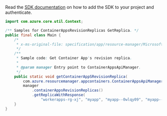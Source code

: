 Read the [SDK documentation](https://github.com/Azure/azure-sdk-for-java/blob/azure-resourcemanager-appcontainers_1.0.0-beta.2/sdk/appcontainers/azure-resourcemanager-appcontainers/README.md) on how to add the SDK to your project and authenticate.

```java
import com.azure.core.util.Context;

/** Samples for ContainerAppsRevisionReplicas GetReplica. */
public final class Main {
    /*
     * x-ms-original-file: specification/app/resource-manager/Microsoft.App/stable/2022-03-01/examples/Replicas_Get.json
     */
    /**
     * Sample code: Get Container App's revision replica.
     *
     * @param manager Entry point to ContainerAppsApiManager.
     */
    public static void getContainerAppSRevisionReplica(
        com.azure.resourcemanager.appcontainers.ContainerAppsApiManager manager) {
        manager
            .containerAppsRevisionReplicas()
            .getReplicaWithResponse(
                "workerapps-rg-xj", "myapp", "myapp--0wlqy09", "myapp--0wlqy09-5d9774cff-5wnd8", Context.NONE);
    }
}
```
